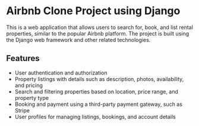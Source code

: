 # Airbnb Clone Project using Django

This is a web application that allows users to search for, book, and list rental properties, similar to the popular Airbnb platform. The project is built using the Django web framework and other related technologies.

## Features

- User authentication and authorization
- Property listings with details such as description, photos, availability, and pricing
- Search and filtering properties based on location, price range, and property type
- Booking and payment using a third-party payment gateway, such as Stripe
- User profiles for managing listings, bookings, and account details


